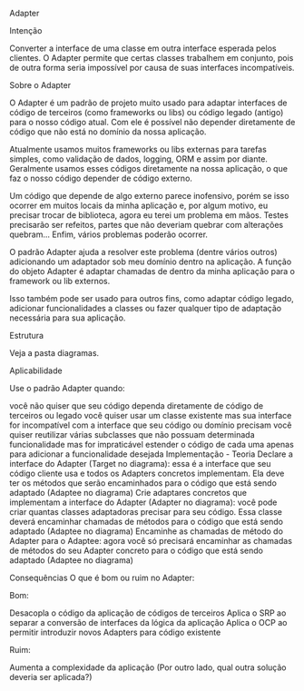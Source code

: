 Adapter

Intenção

Converter a interface de uma classe em outra interface esperada pelos clientes. O Adapter permite que certas classes trabalhem em conjunto, pois de outra forma seria impossível por causa de suas interfaces incompatíveis.

Sobre o Adapter

O Adapter é um padrão de projeto muito usado para adaptar interfaces de código de terceiros (como frameworks ou libs) ou código legado (antigo) para o nosso código atual. Com ele é possível não depender diretamente de código que não está no domínio da nossa aplicação.

Atualmente usamos muitos frameworks ou libs externas para tarefas simples, como validação de dados, logging, ORM e assim por diante. Geralmente usamos esses códigos diretamente na nossa aplicação, o que faz o nosso código depender de código externo.

Um código que depende de algo externo parece inofensivo, porém se isso ocorrer em muitos locais da minha aplicação e, por algum motivo, eu precisar trocar de biblioteca, agora eu terei um problema em mãos. Testes precisarão ser refeitos, partes que não deveriam quebrar com alterações quebram... Enfim, vários problemas poderão ocorrer.

O padrão Adapter ajuda a resolver este problema (dentre vários outros) adicionando um adaptador sob meu domínio dentro na aplicação. A função do objeto Adapter é adaptar chamadas de dentro da minha aplicação para o framework ou lib externos.

Isso também pode ser usado para outros fins, como adaptar código legado, adicionar funcionalidades a classes ou fazer qualquer tipo de adaptação necessária para sua aplicação.

Estrutura

Veja a pasta diagramas.

Aplicabilidade

Use o padrão Adapter quando:

você não quiser que seu código dependa diretamente de código de terceiros ou legado
você quiser usar um classe existente mas sua interface for incompatível com a interface que seu código ou domínio precisam
você quiser reutilizar várias subclasses que não possuam determinada funcionalidade mas for impraticável estender o código de cada uma apenas para adicionar a funcionalidade desejada
Implementação - Teoria
Declare a interface do Adapter (Target no diagrama): essa é a interface que seu código cliente usa e todos os Adapters concretos implementam. Ela deve ter os métodos que serão encaminhados para o código que está sendo adaptado (Adaptee no diagrama)
Crie adaptares concretos que implementam a interface do Adapter (Adapter no diagrama): você pode criar quantas classes adaptadoras precisar para seu código. Essa classe deverá encaminhar chamadas de métodos para o código que está sendo adaptado (Adaptee no diagrama)
Encaminhe as chamadas de método do Adapter para o Adaptee: agora você só precisará encaminhar as chamadas de métodos do seu Adapter concreto para o código que está sendo adaptado (Adaptee no diagrama)

Consequências
O que é bom ou ruim no Adapter:

Bom:

Desacopla o código da aplicação de códigos de terceiros
Aplica o SRP ao separar a conversão de interfaces da lógica da aplicação
Aplica o OCP ao permitir introduzir novos Adapters para código existente

Ruim:

Aumenta a complexidade da aplicação (Por outro lado, qual outra solução deveria ser aplicada?)